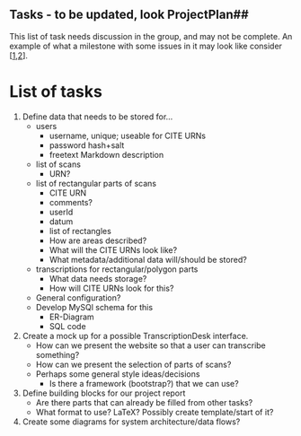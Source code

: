 ## Tasks - to be updated, look ProjectPlan##

This list of task needs discussion in the group,
and may not be complete.
An example of what a milestone with some issues in it may look like consider [[1](https://github.com/runjak/turnt-dubstep/milestones),[2](https://github.com/sndcomp/website/milestones?state=closed)].

# List of tasks #

1. Define data that needs to be stored for…
    * users
        * username, unique; useable for CITE URNs
        * password hash+salt
        * freetext Markdown description
    * list of scans
        * URN?
    * list of rectangular parts of scans
        * CITE URN
        * comments?
        * userId
        * datum
        * list of rectangles
        * How are areas described?
        * What will the CITE URNs look like?
        * What metadata/additional data will/should be stored?
    * transcriptions for rectangular/polygon parts
        * What data needs storage?
        * How will CITE URNs look for this?
    * General configuration?
    * Develop MySQl schema for this
        * ER-Diagram
        * SQL code
2. Create a mock up for a possible TranscriptionDesk interface.
    * How can we present the website so that a user can transcribe something?
    * How can we present the selection of parts of scans?
    * Perhaps some general style ideas/decisions
        * Is there a framework (bootstrap?) that we can use?
3. Define building blocks for our project report
    * Are there parts that can already be filled from other tasks?
    * What format to use? LaTeX? Possibly create template/start of it?
4. Create some diagrams for system architecture/data flows?
